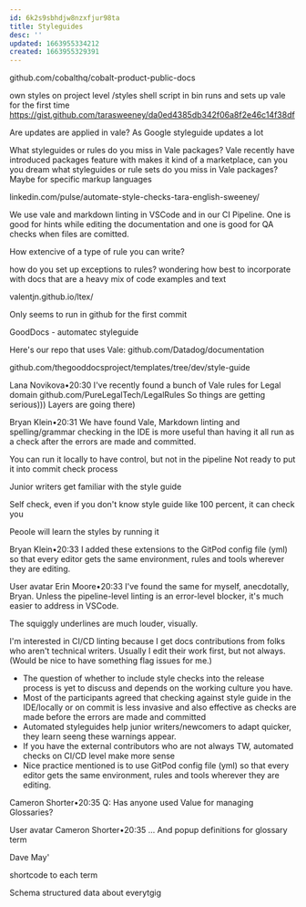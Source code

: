 ```yaml
---
id: 6k2s9sbhdjw8nzxfjur98ta
title: Styleguides
desc: ''
updated: 1663955334212
created: 1663955329391
---
```


github.com/cobalthq/cobalt-product-public-docs

own styles on project level
/styles
shell script in bin runs and sets up vale for the first time
https://gist.github.com/tarasweeney/da0ed4385db342f06a8f2e46c14f38df

Are updates are applied in vale?
As Google styleguide updates a lot

What styleguides or rules do you miss in Vale packages?
Vale recently have introduced packages feature with makes it kind of a marketplace, can you you dream what styleguides or rule sets do you miss in Vale packages? Maybe for specific markup languages

linkedin.com/pulse/automate-style-checks-tara-english-sweeney/

We use vale and markdown linting in VSCode and in our CI Pipeline. One is good for hints while editing the documentation and one is good for QA checks when files are comitted.

How extencive of a type of rule you can write?

how do you set up exceptions to rules? wondering how best to incorporate with docs that are a heavy mix of code examples and text

valentjn.github.io/ltex/

Only seems to run in github for the first commit

GoodDocs - automatec styleguide

Here's our repo that uses Vale: github.com/Datadog/documentation

github.com/thegooddocsproject/templates/tree/dev/style-guide

Lana Novikova•20:30
I've recently found a bunch of Vale rules for Legal domain github.com/PureLegalTech/LegalRules So things are getting serious))) Layers are going there)

Bryan Klein•20:31
We have found Vale, Markdown linting and spelling/grammar checking in the IDE is more useful than having it all run as a check after the errors are made and committed.

You can run it locally to have control, but not in the pipeline
Not ready to put it into commit check process

Junior writers get familiar with the style guide

Self check, even if you don't know style guide like 100 percent, it can check you

Peoole will learn the styles by running it

Bryan Klein•20:33
I added these extensions to the GitPod config file (yml) so that every editor gets the same environment, rules and tools wherever they are editing.

User avatar
Erin Moore•20:33
I've found the same for myself, anecdotally, Bryan. Unless the pipeline-level linting is an error-level blocker, it's much easier to address in VSCode.

The squiggly underlines are much louder, visually.

I'm interested in CI/CD linting because I get docs contributions from folks who aren't technical writers. Usually I edit their work first, but not always. (Would be nice to have something flag issues for me.)

- The question of whether to include style checks into the release process is yet to discuss and depends on the working culture you have.
- Most of the participants agreed that checking against style guide in the IDE/locally or on commit is less invasive and also effective as checks are made before the errors are made and committed
- Automated styleguides help junior writers/newcomers to adapt quicker, they learn seeng these warnings appear.
- If you have the external contributors who are not always TW, automated checks on CI/CD level make more sense
- Nice practice mentioned is to use GitPod config file (yml) so that every editor gets the same environment, rules and tools wherever they are editing.

Cameron Shorter•20:35
Q: Has anyone used Value for managing Glossaries?

User avatar
Cameron Shorter•20:35
... And popup definitions for glossary term

Dave May'

shortcode to each term

Schema
structured data about everytgig